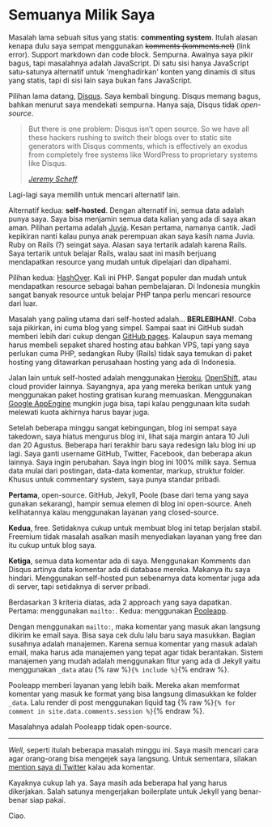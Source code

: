 # Semuanya Milik Saya

Masalah lama sebuah situs yang statis: **commenting system**. Itulah alasan kenapa dulu saya sempat menggunakan ~~komments (komments.net)~~ (link error). Support markdown dan code block. Sempurna. Awalnya saya pikir bagus, tapi masalahnya adalah JavaScript. Di satu sisi hanya JavaScript satu-satunya alternatif untuk 'menghadirkan' konten yang dinamis di situs yang statis, tapi di sisi lain saya bukan fans JavaScript.

Pilihan lama datang, [Disqus](https://disqus.com). Saya kembali bingung. Disqus memang bagus, bahkan menurut saya mendekati sempurna. Hanya saja, Disqus tidak *open-source*.

> But there is one problem: Disqus isn’t open source. So we have all these hackers rushing to switch their blogs over to static site generators with Disqus comments, which is effectively an exodus from completely free systems like WordPress to proprietary systems like Disqus.
>
> <cite><a href="http://dumbmatter.com/2011/08/jekyll-and-other-static-site-generators-are-currently-harmful-to-the-free-open-source-software-movement/">Jeremy Scheff</a></cite>

Lagi-lagi saya memilih untuk mencari alternatif lain.

Alternatif kedua: **self-hosted**. Dengan alternatif ini, semua data adalah punya saya. Saya bisa menjamin semua data kalian yang ada di saya akan aman. Pilihan pertama adalah [Juvia](https://github.com/phusion/juvia). Kesan pertama, namanya cantik. Jadi kepikiran nanti kalau punya anak perempuan akan saya kasih nama Juvia. Ruby on Rails (?) seingat saya. Alasan saya tertarik adalah karena Rails. Saya tertarik untuk belajar Rails, walau saat ini masih berjuang mendapatkan resource yang mudah untuk dipelajari dan dipahami.

Pilihan kedua: [HashOver](https://github.com/jacobwb/hashover-next). Kali ini PHP. Sangat populer dan mudah untuk mendapatkan resource sebagai bahan pembelajaran. Di Indonesia mungkin sangat banyak resource untuk belajar PHP tanpa perlu mencari resource dari luar.

Masalah yang paling utama dari self-hosted adalah... **BERLEBIHAN!**. Coba saja pikirkan, ini cuma blog yang simpel. Sampai saat ini GitHub sudah memberi lebih dari cukup dengan [GitHub pages](https://pages.github.com). Kalaupun saya memang harus membeli sepaket shared hosting atau bahkan VPS, tapi yang saya perlukan cuma PHP, sedangkan Ruby (Rails) tidak saya temukan di paket hosting yang ditawarkan perusahaan hosting yang ada di Indonesia.

Jalan lain untuk self-hosted adalah menggunakan [Heroku](https://heroku.com), [OpenShift](https://openshift.com), atau cloud provider lainnya. Sayangnya, apa yang mereka berikan untuk yang menggunakan paket hosting gratisan kurang memuaskan. Menggunakan [Google AppEngine](https://cloud.google.com/appengine/) mungkin juga bisa, tapi kalau penggunaan kita sudah melewati kuota akhirnya harus bayar juga.

Setelah beberapa minggu sangat kebingungan, blog ini sempat saya takedown, saya hiatus mengurus blog ini, lihat saja margin antara 10 Juli dan 20 Agustus. Beberapa hari terakhir baru saya redesign lalu blog ini up lagi. Saya ganti username GitHub, Twitter, Facebook, dan beberapa akun lainnya. Saya ingin perubahan. Saya ingin blog ini 100% milik saya. Semua data mulai dari postingan, data-data komentar, markup, struktur folder. Khusus untuk commentary system, saya punya standar pribadi.

**Pertama**, open-source. GitHub, Jekyll, Poole (base dari tema yang saya gunakan sekarang), hampir semua elemen di blog ini open-source. Aneh kelihatannya kalau menggunakan layanan yang closed-source.

**Kedua**, free. Setidaknya cukup untuk membuat blog ini tetap berjalan stabil. Freemium tidak masalah asalkan masih menyediakan layanan yang free dan itu cukup untuk blog saya.

**Ketiga**, semua data komentar ada di saya. Menggunakan Komments dan Disqus artinya data komentar ada di database mereka. Makanya itu saya hindari. Menggunakan self-hosted pun sebenarnya data komentar juga ada di server, tapi setidaknya di server pribadi.

Berdasarkan 3 kriteria diatas, ada 2 approach yang saya dapatkan. Pertama: menggunakan `mailto:`. Kedua: menggunakan [Pooleapp](http://pooleapp.com).

Dengan menggunakan `mailto:`, maka komentar yang masuk akan langsung dikirim ke email saya. Bisa saya cek dulu lalu baru saya masukkan. Bagian susahnya adalah manajemen. Karena semua komentar yang masuk adalah email, maka harus ada manajemen yang tepat agar tidak berantakan. Sistem manajemen yang mudah adalah menggunakan fitur yang ada di Jekyll yaitu menggunakan `_data` atau {% raw %}`{% include %}`{% endraw %}.

Pooleapp memberi layanan yang lebih baik. Mereka akan memformat komentar yang masuk ke format yang bisa langsung dimasukkan ke folder `_data`. Lalu render di post menggunakan liquid tag {% raw %}`{% for comment in site.data.comments.session %}`{% endraw %}.

Masalahnya adalah Pooleapp tidak open-source.

-----

*Well*, seperti itulah beberapa masalah minggu ini. Saya masih mencari cara agar orang-orang bisa mengejek saya langsung. Untuk sementara, silakan [mention saya di Twitter](https://twitter.com/akhyarrh) kalau ada komentar.

Kayaknya cukup lah ya. Saya masih ada beberapa hal yang harus dikerjakan. Salah satunya mengerjakan boilerplate untuk Jekyll yang benar-benar siap pakai.

Ciao.
